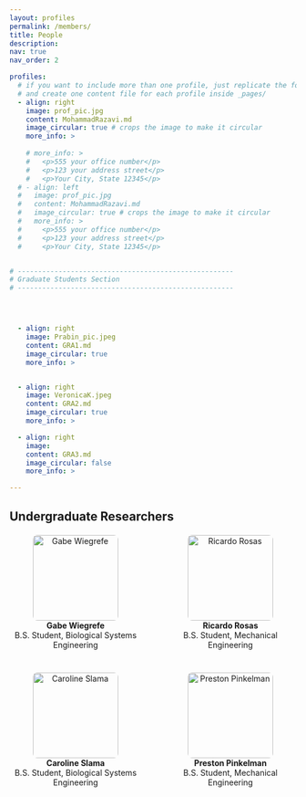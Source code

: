 ```yaml
---
layout: profiles
permalink: /members/
title: People
description: 
nav: true
nav_order: 2

profiles:
  # if you want to include more than one profile, just replicate the following block
  # and create one content file for each profile inside _pages/
  - align: right
    image: prof_pic.jpg
    content: MohammadRazavi.md
    image_circular: true # crops the image to make it circular
    more_info: >
    
    # more_info: >
    #   <p>555 your office number</p>
    #   <p>123 your address street</p>
    #   <p>Your City, State 12345</p>
  # - align: left
  #   image: prof_pic.jpg
  #   content: MohammadRazavi.md
  #   image_circular: true # crops the image to make it circular
  #   more_info: >
  #     <p>555 your office number</p>
  #     <p>123 your address street</p>
  #     <p>Your City, State 12345</p>


# -----------------------------------------------------
# Graduate Students Section
# -----------------------------------------------------




  - align: right
    image: Prabin_pic.jpeg
    content: GRA1.md
    image_circular: true
    more_info: >


  - align: right
    image: VeronicaK.jpeg
    content: GRA2.md
    image_circular: true
    more_info: >

  - align: right
    image: 
    content: GRA3.md
    image_circular: false
    more_info: >

---
```


## Undergraduate Researchers

<div style="display:flex; flex-wrap:wrap; gap:40px; margin-top:20px;">
  <div style="flex:1 1 200px; text-align:center;">
    <img src="/assets/img/GabeWiegrefe.jpg" alt="Gabe Wiegrefe" style="width:150px; border-radius:8px;"><br>
    <strong>Gabe Wiegrefe</strong><br>
    B.S. Student, Biological Systems Engineering
  </div>

  <div style="flex:1 1 200px; text-align:center;">
    <img src="/assets/img/RicardoRosas.jpg" alt="Ricardo Rosas" style="width:150px; border-radius:8px;"><br>
    <strong>Ricardo Rosas</strong><br>
    B.S. Student, Mechanical Engineering
  </div>

  <div style="flex:1 1 200px; text-align:center;">
    <img src="/assets/img/CarolineSlama.jpg" alt="Caroline Slama" style="width:150px; border-radius:8px;"><br>
    <strong>Caroline Slama</strong><br>
    B.S. Student, Biological Systems Engineering
  </div>

  <div style="flex:1 1 200px; text-align:center;">
    <img src="/assets/img/PrestonPinkelman.jpg" alt="Preston Pinkelman" style="width:150px; border-radius:8px;"><br>
    <strong>Preston Pinkelman</strong><br>
    B.S. Student, Mechanical Engineering
  </div>
</div>